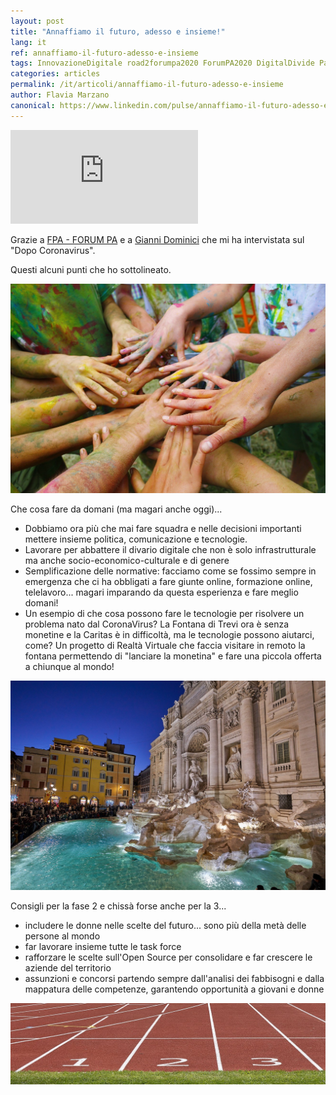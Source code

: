 ```yaml
---
layout: post
title: "Annaffiamo il futuro, adesso e insieme!"
lang: it
ref: annaffiamo-il-futuro-adesso-e-insieme
tags: InnovazioneDigitale road2forumpa2020 ForumPA2020 DigitalDivide PariOpportunità OpenSource Semplificazione formazione comunicazione
categories: articles
permalink: /it/articoli/annaffiamo-il-futuro-adesso-e-insieme
author: Flavia Marzano
canonical: https://www.linkedin.com/pulse/annaffiamo-il-futuro-adesso-e-insieme-flavia-marzano/
---
```


<div class="embed-responsive embed-responsive-16by9">
  <iframe class="embed-responsive-item" src="https://www.youtube.com/embed/_QBc6YuzgMg" frameborder="0" allow="accelerometer; autoplay; encrypted-media; gyroscope; picture-in-picture" allowfullscreen></iframe>
</div>

Grazie a [FPA - FORUM PA](https://www.linkedin.com/company/forum-pa/) e a [Gianni Dominici](https://www.linkedin.com/in/giannidominici/) che mi ha intervistata sul "Dopo Coronavirus".

Questi alcuni punti che ho sottolineato.

<img src="/assets/images/annaffiamo-il-futuro-adesso-e-insieme-1.jpg" class="img-fluid">

Che cosa fare da domani (ma magari anche oggi)...

-   Dobbiamo ora più che mai fare squadra e nelle decisioni importanti mettere insieme politica, comunicazione e tecnologie.
-   Lavorare per abbattere il divario digitale che non è solo infrastrutturale ma anche socio-economico-culturale e di genere
-   Semplificazione delle normative: facciamo come se fossimo sempre in emergenza che ci ha obbligati a fare giunte online, formazione online, telelavoro... magari imparando da questa esperienza e fare meglio domani!
-   Un esempio di che cosa possono fare le tecnologie per risolvere un problema nato dal CoronaVirus? La Fontana di Trevi ora è senza monetine e la Caritas è in difficoltà, ma le tecnologie possono aiutarci, come? Un progetto di Realtà Virtuale che faccia visitare in remoto la fontana permettendo di "lanciare la monetina" e fare una piccola offerta a chiunque al mondo!

<img src="/assets/images/annaffiamo-il-futuro-adesso-e-insieme-2.jpg" class="img-fluid">

Consigli per la fase 2 e chissà forse anche per la 3...

-   includere le donne nelle scelte del futuro... sono più della metà delle persone al mondo
-   far lavorare insieme tutte le task force
-   rafforzare le scelte sull'Open Source per consolidare e far crescere le aziende del territorio
-   assunzioni e concorsi partendo sempre dall'analisi dei fabbisogni e dalla mappatura delle competenze, garantendo opportunità a giovani e donne

<img src="/assets/images/annaffiamo-il-futuro-adesso-e-insieme-3.jpg" class="img-fluid">
